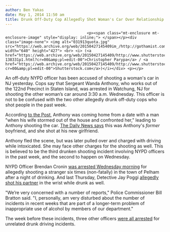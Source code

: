 ```yaml
---
author: Ben Yakas
date: May 1, 2014 11:50 am
title: Drunk Off-Duty Cop Allegedly Shot Woman's Car Over Relationship Issues
---
```


	
										<p><span class="mt-enclosure mt-enclosure-image" style="display: inline;"> </span></p><div class="image-none"> <img alt="031913quota.jpg" src="https://web.archive.org/web/20150427145409im_/http://gothamist.com/attachments/nyc_arts_john/031913quota.jpg" width="640" height="427"> <br> <i> (<a href="https://web.archive.org/web/20150427145409/http://www.shutterstock.com/gallery-138331p1.html?cr=00&amp;pl=edit-00">Christopher Parypa</a> / <a href="https://web.archive.org/web/20150427145409/http://www.shutterstock.com/?cr=00&amp;pl=edit-00">Shutterstock.com</a>)</i></div> <p></p>

<p>An off-duty NYPD officer has been accused of shooting a woman&apos;s car in NJ yesterday. Cops say that Sergeant Wanda Anthony, who works out of the 122nd Precinct in Staten Island, was arrested in Watchung, NJ for shooting the other woman&#x2019;s car around 3:30 a.m. Wednesday. This officer is not to be confused with the two other allegedly drunk off-duty cops who shot people in the past week.</p>

<p>According <a href="https://web.archive.org/web/20150427145409/http://nypost.com/2014/04/30/latest-drunk-nypd-officer-cuffed-accused-of-shooting-womans-car/?utm_campaign=SocialFlow&amp;utm_source=NYPTwitter&amp;utm_medium=SocialFlow">to the Post</a>, Anthony was coming home from a date with a man &quot;when his wife stormed out of the house and confronted her,&quot; leading to Anthony shooting the car. <a href="https://web.archive.org/web/20150427145409/http://www.nydailynews.com/new-york/nyc-crime/nypd-allegedly-shoots-gun-drunk-chief-article-1.1774643">The Daily News says</a> this was Anthony&apos;s <em>former</em> boyfriend, and she shot at his new girlfriend. </p>

<p>Anthony fled the scene, but was later pulled over and charged with driving while intoxicated. She may face other charges for the shooting as well. This is believed to be the third drunken shooting incident involving NYPD officers in the past week, and the second to happen on Wednesday. </p>

<p>NYPD Officer Brendan Cronin <a href="https://web.archive.org/web/20150427145409/http://gothamist.com/2014/05/01/drunk_cop_shoots_randomly.php">was arrested Wednesday morning</a> for allegedly shooting a stranger six times (non-fatally) in the town of Pelham after a night of drinking. And last Thursday, Detective Jay Poggi <a href="https://web.archive.org/web/20150427145409/http://gothamist.com/2014/04/24/drunk_nypd_detective_shoots_partner.php">allegedly shot his partner</a> in the wrist while drunk as well.</p>

<p>&quot;We&#x2019;re very concerned with a number of reports,&quot; Police Commissioner Bill Bratton said. &quot;I, personally, am very disturbed about the number of incidents in recent weeks that are part of a longer-term problem of inappropriate use of alcohol by members of our department.&quot;</p>

<p>The week before these incidents, three other officers <a href="https://web.archive.org/web/20150427145409/http://gothamist.com/2014/04/19/3_off-duty_cops_arrested_for_drunk.php">were all arrested</a> for unrelated drunk driving incidents.</p>					
										
									
				